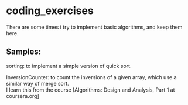 coding_exercises
================

There are some times i try to implement basic algorithms, and keep them here. 


Samples: 
---- 
sorting: to implement a simple version of quick sort.   
       
InversionCounter: to count the inversions of a given array, which use a similar way of merge sort.   
I learn this from the course [Algorithms: Design and Analysis, Part 1 at coursera.org]    

     
  
  
  
